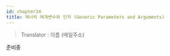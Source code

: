 ```yaml
---
id: chapter34
title: 제너릭 매개변수와 인자 (Generic Parameters and Arguments)
---
```

> Translator : 이름 (메일주소)

준비중
